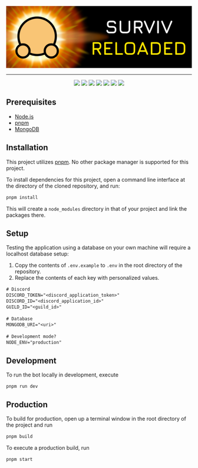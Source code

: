 <div align="center">
    <img src=".github/assets/img/logos/logo_full.png" alt="Surviv Reloaded logo">
    <hr />
</div>

<div align="center">
    <img src="https://img.shields.io/badge/node.js%20-%23339933.svg?style=for-the-badge&logo=nodedotjs&logoColor=white" />
    <img src="https://img.shields.io/badge/typescript-%233178C6?style=for-the-badge&logo=typescript&logoColor=white" />
    <img src="https://img.shields.io/badge/mongodb-%2347A248?style=for-the-badge&logo=mongodb&logoColor=white" />
    <img src="https://img.shields.io/badge/discord.js%20-%235865F2.svg?style=for-the-badge" />
    <img src="https://img.shields.io/badge/ytdl--core%20-%23E82020.svg?style=for-the-badge" />
    <img src="https://img.shields.io/badge/axios%20-%235A29E4.svg?style=for-the-badge&logo=axios" />
    <img src="https://img.shields.io/badge/ffmpeg%20-%23007808.svg?style=for-the-badge&logo=ffmpeg" />
</div>

## Prerequisites
 * [Node.js](https://nodejs.org)
 * [pnpm](https://pnpm.io)
 * [MongoDB](https://www.mongodb.com)

## Installation
This project utilizes [pnpm](https://pnpm.io). No other package manager is supported for this project.

To install dependencies for this project, open a command line interface at the directory of the cloned repository, and run:
```sh
pnpm install
```

This will create a `node_modules` directory in that of your project and link the packages there.

## Setup
Testing the application using a database on your own machine will require a localhost database setup:

1. Copy the contents of `.env.example` to `.env` in the root directory of the repository.
2. Replace the contents of each key with personalized values.
```
# Discord
DISCORD_TOKEN="<discord_application_token>"
DISCORD_ID="<discord_application_id>"
GUILD_ID="<guild_id>"

# Database
MONGODB_URI="<uri>"

# Development mode?
NODE_ENV="production"
```

## Development
To run the bot locally in development, execute
```
pnpm run dev
```


## Production
To build for production, open up a terminal window in the root directory of the project and run
```sh
pnpm build
```

To execute a production build, run
```
pnpm start
```
